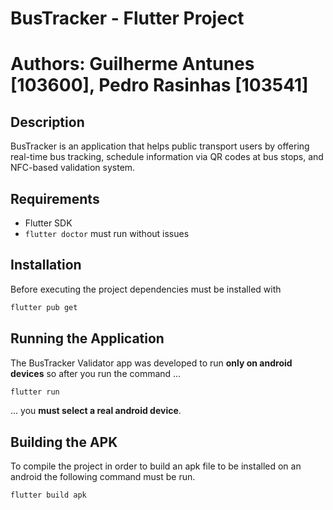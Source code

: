 # BusTracker - Flutter Project
# Authors: Guilherme Antunes [103600], Pedro Rasinhas [103541]

## Description
BusTracker is an application that helps public transport users by offering real-time bus tracking, schedule information via QR codes at bus stops, and NFC-based validation system.

## Requirements
- Flutter SDK
- ```flutter doctor``` must run without issues

## Installation
Before executing the project dependencies must be installed with
```bash
flutter pub get
```
## Running the Application
The BusTracker Validator app was developed to run **only on android devices** so after you run the command ...
```bash
flutter run
```
... you **must select a real android device**.

## Building the APK
To compile the project in order to build an apk file to be installed on an android the following command must be run.
```bash
flutter build apk
```